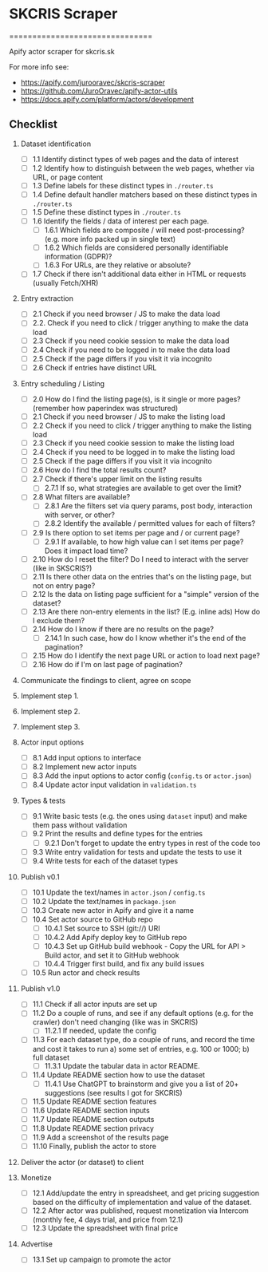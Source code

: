 # SKCRIS Scraper

===============================

Apify actor scraper for skcris.sk

For more info see:

- <https://apify.com/jurooravec/skcris-scraper>
- <https://github.com/JuroOravec/apify-actor-utils>
- <https://docs.apify.com/platform/actors/development>

## Checklist

1. Dataset identification

    - [ ] 1.1 Identify distinct types of web pages and the data of interest
    - [ ] 1.2 Identify how to distinguish between the web pages, whether via URL, or page content
    - [ ] 1.3 Define labels for these distinct types in `./router.ts`
    - [ ] 1.4 Define default handler matchers based on these distinct types in `./router.ts`
    - [ ] 1.5 Define these distinct types in `./router.ts`
    - [ ] 1.6 Identify the fields / data of interest per each page.
      - [ ] 1.6.1 Which fields are composite / will need post-processing? (e.g. more info packed up in single text)
      - [ ] 1.6.2 Which fields are considered personally identifiable information (GDPR)?
      - [ ] 1.6.3 For URLs, are they relative or absolute?
    - [ ] 1.7 Check if there isn't additional data either in HTML or requests (usually Fetch/XHR)

2. Entry extraction

    - [ ] 2.1 Check if you need browser / JS to make the data load
    - [ ] 2.2. Check if you need to click / trigger anything to make the data load
    - [ ] 2.3 Check if you need cookie session to make the data load
    - [ ] 2.4 Check if you need to be logged in to make the data load
    - [ ] 2.5 Check if the page differs if you visit it via incognito
    - [ ] 2.6 Check if entries have distinct URL

3. Entry scheduling / Listing

    - [ ] 2.0 How do I find the listing page(s), is it single or more pages? (remember how paperindex was structured)
    - [ ] 2.1 Check if you need browser / JS to make the listing load
    - [ ] 2.2 Check if you need to click / trigger anything to make the listing load
    - [ ] 2.3 Check if you need cookie session to make the listing load
    - [ ] 2.4 Check if you need to be logged in to make the listing load
    - [ ] 2.5 Check if the page differs if you visit it via incognito
    - [ ] 2.6 How do I find the total results count?
    - [ ] 2.7 Check if there's upper limit on the listing results
      - [ ] 2.7.1 If so, what strategies are available to get over the limit?
    - [ ] 2.8 What filters are available?
      - [ ] 2.8.1 Are the filters set via query params, post body, interaction with server, or other?
      - [ ] 2.8.2 Identify the available / permitted values for each of filters?
    - [ ] 2.9 Is there option to set items per page and / or current page?
      - [ ] 2.9.1 If available, to how high value can I set items per page? Does it impact load time?
    - [ ] 2.10 How do I reset the filter? Do I need to interact with the server (like in SKSCRIS?)
    - [ ] 2.11 Is there other data on the entries that's on the listing page, but not on entry page?
    - [ ] 2.12 Is the data on listing page sufficient for a "simple" version of the dataset?
    - [ ] 2.13 Are there non-entry elements in the list? (E.g. inline ads) How do I exclude them?
    - [ ] 2.14 How do I know if there are no results on the page?
      - [ ] 2.14.1 In such case, how do I know whether it's the end of the pagination?
    - [ ] 2.15 How do I identify the next page URL or action to load next page?
    - [ ] 2.16 How do if I'm on last page of pagination?

4. Communicate the findings to client, agree on scope

5. Implement step 1.
6. Implement step 2.
7. Implement step 3.

8. Actor input options
    - [ ] 8.1 Add input options to interface
    - [ ] 8.2 Implement new actor inputs
    - [ ] 8.3 Add the input options to actor config (`config.ts` or `actor.json`)
    - [ ] 8.4 Update actor input validation in `validation.ts`

9. Types & tests
    - [ ] 9.1 Write basic tests (e.g. the ones using `dataset` input) and make them pass without validation
    - [ ] 9.2 Print the results and define types for the entries
      - [ ] 9.2.1 Don't forget to update the entry types in rest of the code too
    - [ ] 9.3 Write entry validation for tests and update the tests to use it
    - [ ] 9.4 Write tests for each of the dataset types

10. Publish v0.1
    - [ ] 10.1 Update the text/names in `actor.json` / `config.ts`
    - [ ] 10.2 Update the text/names in `package.json`
    - [ ] 10.3 Create new actor in Apify and give it a name
    - [ ] 10.4 Set actor source to GitHub repo
      - [ ] 10.4.1 Set source to SSH (git://) URI
      - [ ] 10.4.2 Add Apify deploy key to GitHub repo
      - [ ] 10.4.3 Set up GitHub build webhook - Copy the URL for API > Build actor, and set it to GitHub webhook
      - [ ] 10.4.4 Trigger first build, and fix any build issues
    - [ ] 10.5 Run actor and check results

11. Publish v1.0
    - [ ] 11.1 Check if all actor inputs are set up
    - [ ] 11.2 Do a couple of runs, and see if any default options (e.g. for the crawler) don't need changing (like was in SKCRIS)
      - [ ] 11.2.1 If needed, update the config
    - [ ] 11.3 For each dataset type, do a couple of runs, and record the time and cost it takes to run a) some set of entries, e.g. 100 or 1000; b) full dataset
      - [ ] 11.3.1 Update the tabular data in actor README.
    - [ ] 11.4 Update README section how to use the dataset
      - [ ] 11.4.1 Use ChatGPT to brainstorm and give you a list of 20+ suggestions (see results I got for SKCRIS)
    - [ ] 11.5 Update README section features
    - [ ] 11.6 Update README section inputs
    - [ ] 11.7 Update README section outputs
    - [ ] 11.8 Update README section privacy
    - [ ] 11.9 Add a screenshot of the results page
    - [ ] 11.10 Finally, publish the actor to store

12. Deliver the actor (or dataset) to client

13. Monetize
    - [ ] 12.1 Add/update the entry in spreadsheet, and get pricing suggestion based on the difficulty of implementation and value of the dataset.
    - [ ] 12.2 After actor was published, request monetization via Intercom (monthly fee, 4 days trial, and price from 12.1)
    - [ ] 12.3 Update the spreadsheet with final price

14. Advertise
    - [ ] 13.1 Set up campaign to promote the actor
